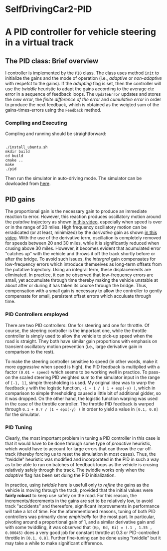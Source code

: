 # SelfDrivingCar2-PID

# A PID controller for vehicle steering in a virtual track

## The PID class: Brief overview
I controller is implemented by the `PID` class. The class uses method `init` to initialize the gains and the mode of operation (i.e., _adaptive_ or _non-adaptive_ with respefct to the gains). If the _adapting_ flag is set, then the controller will use the _twiddle_ heuristic to adapt the gains according to the average cte error in a sequence of feedback loops. The `UpdateError` updates and stores the _new error_, the _finite difference of the error_ and _cumulative error_ in order to produce the next feedback, which is obtained as the weigted sum of the gains-times-errors using the `Feedback` method.

### Compiling and Executing
Compling and running should be straightforward:
```

./install_ubuntu.sh
mkdir build
cd build
cmake ..
make
./pid
```
Then run the simulator in auto-driving mode. The simulator can be dowloaded from [here](https://github.com/udacity/CarND-PID-Control-Project/releases).

## PID gains
The proportional gain is the necessary gain to produce an immediate reaction to error. However, this reaction produces oscillatory motion around the _putative_ trajectory as shown [in this video](https://1drv.ms/u/s!AtmapBHRVgqWgWAip2EykUtDHrOU), especially when speed is over or in the range of 20 miles. High frequency oscillatory motion can be erradicated (or at least, minimized) by the _derivative_ gain as shown [in this video](https://1drv.ms/u/s!AtmapBHRVgqWgV_X7BhqyduXWsy1). With the use of the derivative term, oscillation is completely removed for speeds between 20 and 30 miles, while it is significantly reduced when crusing above 30 miles. However, it becomes evident that acumulated error "catches up" with the vehicle and throws it off the track shortly before or after the bridge. To avoid such issues, the _intergral_ gain compensates for low-frequency errors which introduce themselves as long-term offsets from the putative trajectory. Using an integral term, these displacements are eliminated. In practice, it can be observed that low-frequency errors are small, yet accumulate through time thereby making the vehicle unstable at about after or during it has taken its course through the bridge. Thus, compensation with a small gain is necessary to allow the controller to gently compensate for small, persistent offset errors which acculuate through time.

### PID Controllers employed
There are two PID controllers: One for steering and one for throttle. Of course, the steering controller is the important one, while the throttle controller is simply used to allow the vehicle to pick-up speed when the road is straight. They both have similar gain proportions with emphasis on transient oscillatory motion prevention (i.e., large derivative gain in comparison to the rest).

To make the steering controller sensitive to speed (in other words, make it more _aggressive_ when speed is high), the PID feedback is multiplied with a factor `(0.01 + speed)` which seems to be working well in practice. To pass-on the scaled steering PID weighted sum to the simulator input in the range of `[-1, 1]`, simple thresholding is used. My original idea was to warp the feedback `y` with the logistic function, `-1 + 1 / ( 1 + exp(-y) )`, which in comparison to simple thresholding caused a little bit of additional gidder, so it was dropped. On the other hand, the logistic function warping was used in the case of the throttle controller. The throttle PID feedback is warped through `0.1 + 0.7 / (1 + epx(-y) )` in order to yield a value in `[0.1, 0.8]` for the simulator.  

### PID Tuning
Clearly, the most important problem in tuning a PID controller in this case is that it would have to be done through some type of _proactive_ heuristic, which would have to account for large errors that can throw the car off-track (thereby forcing us to reset the simulation in most cases). Thus, the "twiddle" heuristic was modified and incorporated in the PID in such a way as to be able to run on batches of feedback loops as the vehicle is crusing relatively safely through the track. The twiddle works only when the _adaptive_ flag has been set duing the PID initialization.

In practice, using _twiddle_ here is usefull only to _refine_ the gains as the vehicle is moving through the track, provided that the initial values were **fairly robust** to keep use safely on the road. For this reason, the increments/decrements in the gains are set to be relatively low, to avoid track "accidents" and thereefore, significant improvements in performance will take a lot of time. For the aforementioned reasons, tuning of both PID controllers was primarily done _empirically_ for the most part. In particular, pivoting around a proportional gain of 1, and a similar derivative gain and with some twiddling, it was observed that `(Kp, Kd, Ki) = (.1 , 1.55 , 0.00045)` does a very good job for constant throttle at 0.3 or PID-controlled throttle in `[0.1, 0.8]`. Further fine-tuning can be done using "twiddle" but it may take a while to make significant difference.     
